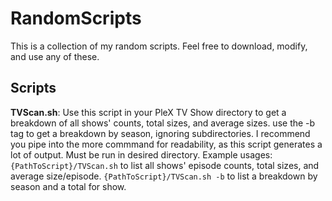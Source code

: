 # RandomScripts
This is a collection of my random scripts. Feel free to download, modify, and use any of these.

## Scripts
**TVScan.sh**: Use this script in your PleX TV Show directory to get a breakdown of all shows' counts, total sizes, and average sizes. use the -b tag to get a breakdown by season, ignoring subdirectories. I recommend you pipe into the more commmand for readability, as this script generates a lot of output. Must be run in desired directory.
Example usages: `{PathToScript}/TVScan.sh` to list all shows' episode counts, total sizes, and average size/episode. `{PathToScript}/TVScan.sh -b` to list a breakdown by season and a total for show.

